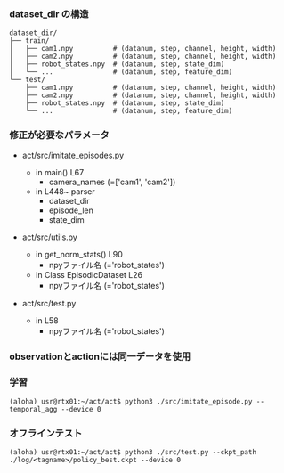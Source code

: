 ### dataset_dir の構造
```
dataset_dir/
├── train/
│   ├── cam1.npy          # (datanum, step, channel, height, width)
│   ├── cam2.npy          # (datanum, step, channel, height, width)
│   ├── robot_states.npy  # (datanum, step, state_dim)
│   └── ...               # (datanum, step, feature_dim)
└── test/
    ├── cam1.npy          # (datanum, step, channel, height, width)
    ├── cam2.npy          # (datanum, step, channel, height, width)
    ├── robot_states.npy  # (datanum, step, state_dim)
    └── ...               # (datanum, step, feature_dim)
```


### 修正が必要なパラメータ
- act/src/imitate_episodes.py  
    - in main() L67  
        - camera_names (=['cam1', 'cam2'])  
    - in L448~ parser  
        - dataset_dir  
        - episode_len  
        - state_dim  
            
- act/src/utils.py  
    - in get_norm_stats() L90  
        - npyファイル名 (='robot_states')  
    - in Class EpisodicDataset L26  
        - npyファイル名 (='robot_states')  

- act/src/test.py  
    - in L58  
        - npyファイル名 (='robot_states')  

### observationとactionには同一データを使用

### 学習
`(aloha) usr@rtx01:~/act/act$ python3 ./src/imitate_episode.py --temporal_agg --device 0`

### オフラインテスト
`(aloha) usr@rtx01:~/act/act$ python3 ./src/test.py --ckpt_path ./log/<tagname>/policy_best.ckpt --device 0`